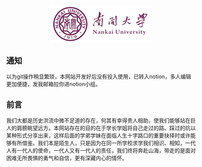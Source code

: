 <div align=center><img src="static/img/nku.png" height = "100"/>

<div align=left>

## 通知

以为git操作稍显繁琐，本网站开发好后没有投入使用，已转入notion，多人编辑更加便捷，发我邮箱拉你进notion小组。

## 前言

我们大都是历史洪流中微不足道的存在，何其有幸得贵人相助，使我们能够站在巨人的肩膀眺望远方。本网站存在的目的在于学长学姐将自己走过的路、踩过的坑以某种形式分享出来，这样后面的学弟学妹在面临人生十字路口的重要抉择时或许能够有所借鉴。我们本是陌生人，只是因为在同一所学校求学我们相识、相知，一代人有一代人的使命，一代人又有一代人的责任，我们终将奔赴山海，带走的是面对困难无所畏惧的勇气和自信，更有深藏内心的情怀。


